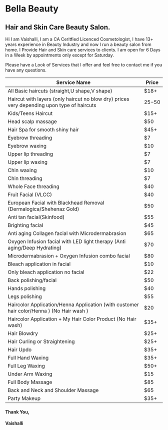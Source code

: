 # Bella Beauty

## Hair and Skin Care Beauty Salon.
Hi I am Vaishalli, I am a CA Ceritfied Licenced Cosmetologist, I have 13+ years experience in Beauty Industry and now I run a beauty salon from home. I Provide Hair and Skin care services to clients. I am open for 6 Days in a Week by appointments only except for Saturday.

Please have a Look of Services that I offer and feel free to contact me if you have any questions.

| Service Name | Price |
| --- | ----------- |
| All Basic haircuts (straight,U shape,V shape) | $18+ |
| Haircut with layers (only haircut no blow dry) prices very depending upon type of haircuts| $25-$50 |
| Kids/Teens Haircut | $15+ |
| Head scalp massage | $50 |
| Hair Spa for smooth shiny hair | $45+ |
| Eyebrow threading | $7 |
| Eyebrow waxing | $10 |
| Upper lip threading | $7 |
| Upper lip waxing | $7 |
| Chin waxing | $10 |
| Chin threading | $7 |
| Whole Face threading | $40 | 
| Fruit Facial (VLCC) | $40 |
| European Facial with Blackhead Removal (Dermalogica/Shehenaz Gold) | $50 |
| Anti tan facial(Skinfood) | $55 |
| Brighting facial | $45 |
| Anti aging Collagen facial with Microdermabrasion | $65 |
| Oxygen Infusion facial with LED light therapy (Anti aging/Deep Hydrating) | $70 |
| Microdermabrasion + Oxygen Infusion combo facial | $80 |
| Bleach application in facial | $10 |
| Only bleach application no facial | $22 |
| Back polishing/facial | $50 |
| Hands polishing | $40 |
| Legs polishing | $55 |
| Haircolor Application/Henna Application (with customer hair color/Henna ) (No Hair wash ) | $20 |
| Haircolor Application + My Hair Color Product (No Hair wash) | $35+ |
| Hair Blowdry | $25+ |
| Hair Curling or Straightening | $25+ |
| Hair Updo | $35+ |
| Full Hand Waxing | $35+ |
| Full Leg Waxing | $50+ |
| Under Arm Waxing | $15 |
| Full Body Massage | $85 |
| Back and Neck and Shoulder Massage | $65 |
| Party Makeup | $35+ |

#### Thank You,
#### Vaishalli
